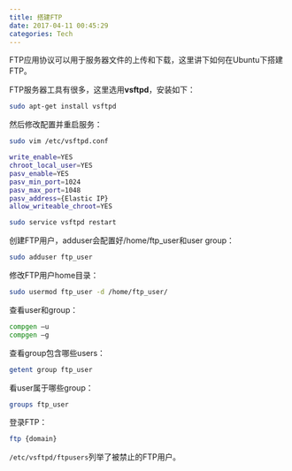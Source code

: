 ```yaml
---
title: 搭建FTP
date: 2017-04-11 00:45:29
categories: Tech
---
```


FTP应用协议可以用于服务器文件的上传和下载，这里讲下如何在Ubuntu下搭建FTP。

<!-- more -->

FTP服务器工具有很多，这里选用**vsftpd**，安装如下：

```bash
sudo apt-get install vsftpd
```

然后修改配置并重启服务：

```sh
sudo vim /etc/vsftpd.conf

write_enable=YES
chroot_local_user=YES
pasv_enable=YES
pasv_min_port=1024
pasv_max_port=1048
pasv_address={Elastic IP}
allow_writeable_chroot=YES

sudo service vsftpd restart
```

创建FTP用户，adduser会配置好/home/ftp_user和user group：

```sh
sudo adduser ftp_user
```

修改FTP用户home目录：

```sh
sudo usermod ftp_user -d /home/ftp_user/
```

查看user和group：

```sh
compgen –u
compgen –g
```

查看group包含哪些users：

```sh
getent group ftp_user
```

看user属于哪些group：

```sh
groups ftp_user
```

登录FTP：

```sh
ftp {domain}
```

`/etc/vsftpd/ftpusers`列举了被禁止的FTP用户。